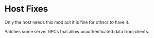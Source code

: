 # Host Fixes
Only the host needs this mod but it is fine for others to have it.

Patches some server RPCs that allow unauthenticated data from clients.
